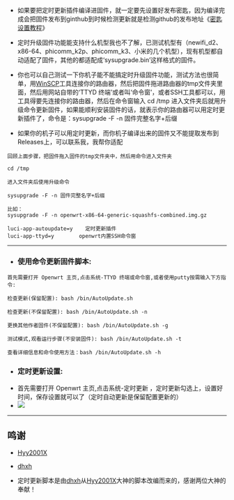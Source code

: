 - 如果要把定时更新插件编译进固件，就一定要先设置好发布密匙，因为编译完成会把固件发布到ginthub到时候检测更新就是检测github的发布地址《[密匙设置教程](https://github.com/danshui-git/shuoming/blob/master/ms.md)》

- 定时升级固件功能能支持什么机型我也不了解，已测试机型有（newifi_d2、x86-64、phicomm_k2p、phicomm_k3、小米的几个机型），现有机型都自动适配了固件，其他的都适配成‘sysupgrade.bin’这样格式的固件。

- 你也可以自己测试一下你机子能不能搞定时升级固件功能，测试方法也很简单，用[WinSCP](https://winscp.net/eng/download.php)工具连接你的路由器，然后把固件拖进路由器的tmp文件夹里面，然后用网站自带的‘TTYD 终端’或者叫‘命令窗’，或者SSH工具都可以，用工具得要先连接你的路由器，然后在命令窗输入 cd /tmp 进入文件夹后就用升级命令更新固件，如果能顺利安装固件的话，就表示你的路由器可以用定时更新插件了，命令是：sysupgrade -F -n 固件完整名字+后缀
- 如果你的机子可以用定时更新，而你机子编译出来的固件又不能提取发布到Releases上，可以联系我，我帮你适配
```
回顾上面步骤，把固件拖入固件的tmp文件夹中，然后用命令进入文件夹

cd /tmp

进入文件夹后使用升级命令

sysupgrade -F -n 固件完整名字+后缀

比如：
sysupgrade -F -n openwrt-x86-64-generic-squashfs-combined.img.gz
```

```
luci-app-autoupdate=y    定时更新插件
luci-app-ttyd=y        openwrt内置SSH命令窗
```
---
- ### 使用命令更新固件脚本:
```
首先需要打开 Openwrt 主页,点击系统-TTYD 终端或命令窗,或者使用putty按需输入下方指令:

检查更新(保留配置): bash /bin/AutoUpdate.sh

检查更新(不保留配置): bash /bin/AutoUpdate.sh -n

更换其他作者固件(不保留配置): bash /bin/AutoUpdate.sh -g

测试模式,观看运行步骤(不安装固件): bash /bin/AutoUpdate.sh -t

查看详细信息和命令使用方法：bash /bin/AutoUpdate.sh -h
```

- ### 定时更新设置:
- 首先需要打开 Openwrt 主页,点击系统-定时更新 ，定时更新勾选上，设置好时间，保存设置就可以了（定时自动更新是保留配置更新的）
- <img src="https://github.com/danshui-git/shuoming/blob/master/doc/zxgx.png" />

---
## 鸣谢

   - [Hyy2001X](https://github.com/Hyy2001X/AutoBuild-Actions)

   - [dhxh](https://github.com/dhxh/Openwrt-Build)

   - 定时更新脚本是由[dhxh](https://github.com/dhxh/Openwrt-Build)从[Hyy2001X](https://github.com/Hyy2001X/AutoBuild-Actions)大神的脚本改编而来的，感谢两位大神的奉献！
